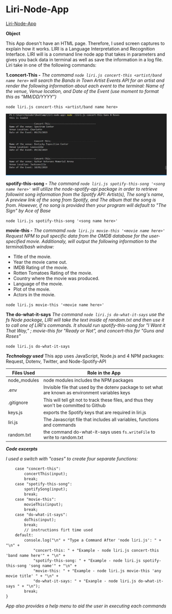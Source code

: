 # Liri-Node-App

[Liri-Node-App](https://github.com/fpinder/liri-node-app/)

**Object**

This App doesn't have an HTML page. Therefore, I used screen captures to explain how it works.  LIRI is a Language Interpretation and Recognition Interface. LIRI will is a command line node app that takes in parameters and gives you back data in terminal as well as save the information in a log file. Liri take in one of the following commands:

**1.concert-This -**  *The commamd `node liri.js concert-this <artist/band name here>`  will search the Bands in Town Artist Events API for an artist and render the following information about each event to the terminal: Name of the venue, Venue location, and Date of the Event (use moment to format this as "MM/DD/YYYY")*

`node liri.js concert-this <artist/band name here>`

 <a href="https://github.com/fpinder/liri-node-app/blob/master/images/concert-This.JPG" alt="concert-this"></a>
 
 <a href="https://fpinder.github.io/TrainScheduler/"><img src="https://github.com/fpinder/liri-node-app/blob/master/images/concert-This.JPG" alt="concert-this"></a>


**spotify-this-song -** *The command `node liri.js spotify-this-song '<song name here>'` will utilize the node-spotify-api package in order to retrieve followint song information from the Spotify API: Artist(s), The song's name, A preview link of the song from Spotify, and The album that the song is from. However, if no song is provided then your program will default to "The Sign" by Ace of Base*

`node liri.js spotify-this-song '<song name here>'`

<a href="https://github.com/fpinder/liri-node-app/blob/master/images/spotify-this-song.JPG" alt="spotify-this-song"></a>

**movie-this -** *The commamd `node liri.js movie-this '<movie name here>'` Request NPM to pull specific data from the OMDB database for the user-specified movie. Additionaly,  will output the following information to the terminal/bash window:*
   * Title of the movie.
   * Year the movie came out.
   * IMDB Rating of the movie.
   * Rotten Tomatoes Rating of the movie.
   * Country where the movie was produced.
   * Language of the movie.
   * Plot of the movie.
   * Actors in the movie.

   `node liri.js movie-this '<movie name here>'`

   <a href="https://github.com/fpinder/liri-node-app/blob/master/images/movie-this.JPG" alt="movie-this"></a>


**The do-what-it-says** *The command `node liri.js do-what-it-says` use the fs Node package, LIRI will take the text inside of random.txt and then use it to call one of LIRI's commands. It should run spotify-this-song for "I Want it That Way," ; movie-this for "Ready or Not", and  concert-this for "Guns and Roses"*

`node liri.js do-what-it-says`

 <a href="https://github.com/fpinder/liri-node-app/blob/master/images/do-what-it-says.JPG" alt="do-what-it-says"></a>


**_Technology used_**
This app uses JavaScript, Node.js and 4 NPM packages: Request, Dotenv, Twitter, and Node-Spotify-API

| Files Used   |  Role in the App                                                                  |
| ------------ | -------------------------------------------------------------------------------------- |
| node_modules | node modules includes the  NPM packages                                               |
| .env         | Invisible file that used by the dotenv package to set what are known as environment variables keys                              |
| .gitignore   | This will tell git not to track these files, and thus they won't be committed to Github |
| keys.js      | exports the Spotify keys that are required in liri.js                    |
| liri.js      | The Javascript file that includes all variables, functions and commands                   |
| random.txt   | the command do-what-it-says uses `fs.writeFile` to write to random.txt                 |

**_Code excerpts_**

*I used a switch with "cases" to create four separate functions:*

```switch (argument) {
    case "concert-this":
        concertThis(input);
        break;
    case "spotify-this-song":
        spotifySong(input);
        break;
    case "movie-this":
        movieThis(input);
        break;
    case "do-what-it-says":
        doThis(input);
        break;
        // instructions firt time used
    default:
        console.log("\n" + "Type a Command After 'node liri.js': " + "\n" +
            "concert-this: " + "Example - node liri.js concert-this 'band name here'" + "\n" +
            "spotify-this-song: " + "Example - node liri.js spotify-this-song 'song name'" + "\n" +
            "movie-this: " + "Example - node liri.js movie-this 'any movie title' " + "\n" +
            "do-what-it-says: " + "Exanple - node liri.js do-what-it-says " + "\n");
        break;
}
```

*App also provides a help menu to aid the user in executing each commands*

<a href="https://github.com/fpinder/liri-node-app/blob/master/images/Help.JPG" alt="Help File"></a>






